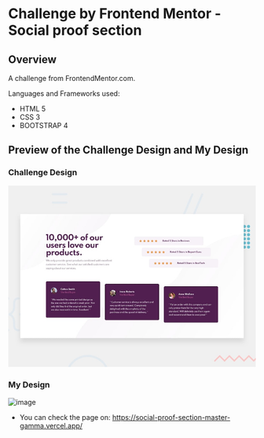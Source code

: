 # Challenge by Frontend Mentor - Social proof section

## Overview
A challenge from FrontendMentor.com.

Languages and Frameworks used:
- HTML 5 
- CSS 3
- BOOTSTRAP 4

## Preview of the Challenge Design and My Design

### Challenge Design

![Design preview for the Social proof section coding challenge](./design/desktop-preview.jpg)

### My Design

![image](https://user-images.githubusercontent.com/53638836/94651882-19257500-0334-11eb-8bcd-3ad4be72c2cb.png)

* You can check the page on: https://social-proof-section-master-gamma.vercel.app/
